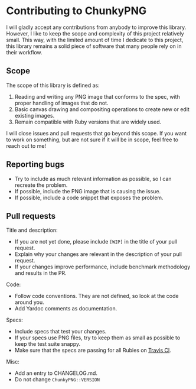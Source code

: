 # Contributing to ChunkyPNG

I will gladly accept any contributions from anybody to improve this library. However, I like to keep
the scope and complexity of this project relatively small. This way, with the limited amount of time I
dedicate to this project, this library remains a solid piece of software that many people rely on in
their workflow.

## Scope

The scope of this library is defined as:

1. Reading and writing any PNG image that conforms to the spec, with proper handling of images that do not.
2. Basic canvas drawing and compositing operations to create new or edit existing images.
3. Remain compatible with Ruby versions that are widely used.

I will close issues and pull requests that go beyond this scope. If you want to work on something,
but are not sure if it will be in scope, feel free to reach out to me!

## Reporting bugs

- Try to include as much relevant information as possible, so I can recreate the problem.
- If possible, include the PNG image that is causing the issue.
- If possible, include a code snippet that exposes the problem.

## Pull requests

Title and description:

- If you are not yet done, please include `[WIP]` in the title of your pull request.
- Explain why your changes are relevant in the description of your pull request.
- If your changes improve performance, include benchmark methodology and results in the PR.

Code:

- Follow code conventions. They are not defined, so look at the code around you.
- Add Yardoc comments as documentation.

Specs:

- Include specs that test your changes.
- If your specs use PNG files, try to keep them as small as possible to keep the test suite snappy.
- Make sure that the specs are passing for all Rubies on [Travis CI](https://travis-ci.org/wvanbergen/chunky_png/).

Misc:

- Add an entry to CHANGELOG.md.
- Do not change `ChunkyPNG::VERSION`
